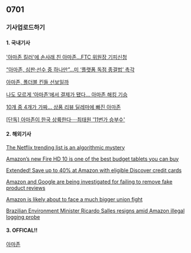 ## 0701
### 기사업로드하기
#### 1. 국내기사

['아마존 킬러'에 손사래 친 아마존…FTC 위원장 기피신청](https://www.wowtv.co.kr/NewsCenter/News/Read?articleId=AKR20210701003200072)

[“아마존, 심판·선수 중 하나만”…미 ‘플랫폼 독점 종결법’ 촉각](https://www.hani.co.kr/arti/economy/global/1001480.html)

[아마존, 폴더블 킨들 선보일까](https://zdnet.co.kr/view/?no=20210630171130)

[나도 모르게 ‘아마존’에서 결제가 됐다... 아마존 해킹 기승](https://m.boannews.com/html/detail.html?idx=98623&kind=)

[10개 중 4개가 가짜… 상품 리뷰 딜레마에 빠진 아마존](https://www.chosun.com/economy/tech_it/2021/06/28/NWJ5BIRZJRAKNNNQXKL5UMOEZU/)

[[단독] 아마존이 한국 상륙한다····최태원 '11번가 승부수'](https://news.joins.com/article/24075703)

>

#### 2. 해외기사

[The Netflix trending list is an algorithmic mystery](https://edition.cnn.com/2021/06/30/entertainment/netflix-trending-movies/index.html)

[Amazon’s new Fire HD 10 is one of the best budget tablets you can buy](https://us.cnn.com/2021/06/29/cnn-underscored/amazon-fire-hd-10-review/index.html)

[Extended! Save up to 40% at Amazon with eligible Discover credit cards](https://us.cnn.com/2021/06/25/cnn-underscored/discover-credit-card-amazon-discount-offer/index.html)

[Amazon and Google are being investigated for failing to remove fake product reviews](https://edition.cnn.com/2021/06/25/tech/amazon-google-fake-reviews/index.html)

[Amazon is likely about to face a much bigger union fight](https://edition.cnn.com/2021/06/24/tech/amazon-teamsters-union-resolution/index.html)

[Brazilian Environment Minister Ricardo Salles resigns amid Amazon illegal logging probe](https://edition.cnn.com/2021/06/24/americas/brazil-ricardo-salles-resigns-intl-hnk/index.html)

>

#### 3. OFFICAL!!

[아마존](https://www.amazon.com/s/?ie=UTF8&keywords=%EC%95%84%EB%A7%88%EC%A1%B4&index=aps&tag=hydglogoo-20&ref=pd_sl_e3fpf5myf_e&adgrpid=78907565662&hvpone=&hvptwo=&hvadid=393471688716&hvpos=&hvnetw=g&hvrand=517293958144555055&hvqmt=e&hvdev=c&hvdvcmdl=&hvlocint=&hvlocphy=1009849&hvtargid=kwd-11635163316&hydadcr=10782_10985474&gclid=CjwKCAjwrPCGBhALEiwAUl9X0_WfOWUh0Utxu5UE3oFCcM8qSX9YngWRlEJpiFZg2emOdX9VmcaIcBoCf24QAvD_BwE)

[]()